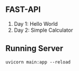 ## FAST-API

1) Day 1: Hello World
2) Day 2: Simple Calculator






## Running Server
`uvicorn main:app --reload`
